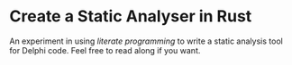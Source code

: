 # Create a Static Analyser in Rust

An experiment in using *literate programming* to write a static analysis tool
for Delphi code. Feel free to read along if you want.
